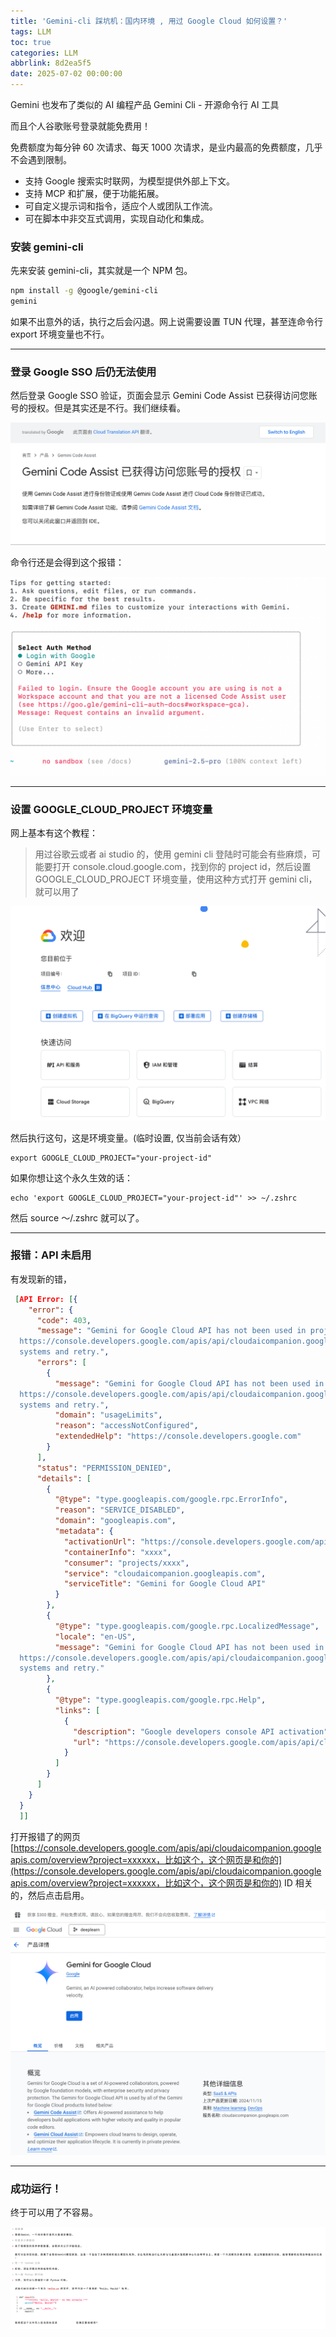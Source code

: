 ```yaml
---
title: 'Gemini-cli 踩坑机：国内环境 , 用过 Google Cloud 如何设置？'
tags: LLM
toc: true
categories: LLM
abbrlink: 8d2ea5f5
date: 2025-07-02 00:00:00
---
```


Gemini 也发布了类似的 AI 编程产品 Gemini Cli - 开源命令行 AI 工具

而且个人谷歌账号登录就能免费用！

免费额度为每分钟 60 次请求、每天 1000 次请求，是业内最高的免费额度，几乎不会遇到限制。

- 支持 Google 搜索实时联网，为模型提供外部上下文。
- 支持 MCP 和扩展，便于功能拓展。
- 可自定义提示词和指令，适应个人或团队工作流。
- 可在脚本中非交互式调用，实现自动化和集成。

<!-- more -->

### 安装 gemini-cli

先来安装 gemini-cli，其实就是一个 NPM 包。

```bash
npm install -g @google/gemini-cli
gemini
```

如果不出意外的话，执行之后会闪退。网上说需要设置 TUN 代理，甚至连命令行 export 环境变量也不行。

---

### 登录 Google SSO 后仍无法使用

然后登录 Google SSO 验证，页面会显示 Gemini Code Assist 已获得访问您账号的授权。但是其实还是不行。我们继续看。

![de7757ea56e0bf2d668093ee788b240a](https://raw.githubusercontent.com/cloudsmithy/picgo-imh/master/de7757ea56e0bf2d668093ee788b240a.png)

命令行还是会得到这个报错：

![image-20250626075949247](https://raw.githubusercontent.com/cloudsmithy/picgo-imh/master/image-20250626075949247.png)

---

### 设置 GOOGLE_CLOUD_PROJECT 环境变量

网上基本有这个教程：

> 用过谷歌云或者 ai studio 的，使用 gemini cli 登陆时可能会有些麻烦，可能要打开 console.cloud.google.com，找到你的 project id，然后设置 GOOGLE_CLOUD_PROJECT 环境变量，使用这种方式打开 gemini cli，就可以用了

![image-20250626080352544](https://raw.githubusercontent.com/cloudsmithy/picgo-imh/master/image-20250626080352544.png)

然后执行这句，这是环境变量。(临时设置, 仅当前会话有效）

```
export GOOGLE_CLOUD_PROJECT="your-project-id"
```

如果你想让这个永久生效的话：

```
echo 'export GOOGLE_CLOUD_PROJECT="your-project-id"' >> ~/.zshrc
```

然后 source ～/.zshrc 就可以了。

---

### 报错：API 未启用

有发现新的错，

```json
 [API Error: [{
    "error": {
      "code": 403,
      "message": "Gemini for Google Cloud API has not been used in project xxxxx before or it is disabled. Enable it by visiting
  https://console.developers.google.com/apis/api/cloudaicompanion.googleapis.com/overview?project=xxxxxx then retry. If you enabled this API recently, wait a few minutes for the action to propagate to our
  systems and retry.",
      "errors": [
        {
          "message": "Gemini for Google Cloud API has not been used in project xxxx before or it is disabled. Enable it by visiting
  https://console.developers.google.com/apis/api/cloudaicompanion.googleapis.com/overview?project=xxxx then retry. If you enabled this API recently, wait a few minutes for the action to propagate to our
  systems and retry.",
          "domain": "usageLimits",
          "reason": "accessNotConfigured",
          "extendedHelp": "https://console.developers.google.com"
        }
      ],
      "status": "PERMISSION_DENIED",
      "details": [
        {
          "@type": "type.googleapis.com/google.rpc.ErrorInfo",
          "reason": "SERVICE_DISABLED",
          "domain": "googleapis.com",
          "metadata": {
            "activationUrl": "https://console.developers.google.com/apis/api/cloudaicompanion.googleapis.com/overview?project=xxxx",
            "containerInfo": "xxxx",
            "consumer": "projects/xxxx",
            "service": "cloudaicompanion.googleapis.com",
            "serviceTitle": "Gemini for Google Cloud API"
          }
        },
        {
          "@type": "type.googleapis.com/google.rpc.LocalizedMessage",
          "locale": "en-US",
          "message": "Gemini for Google Cloud API has not been used in project xxxx before or it is disabled. Enable it by visiting
  https://console.developers.google.com/apis/api/cloudaicompanion.googleapis.com/overview?project=xxxx then retry. If you enabled this API recently, wait a few minutes for the action to propagate to our
  systems and retry."
        },
        {
          "@type": "type.googleapis.com/google.rpc.Help",
          "links": [
            {
              "description": "Google developers console API activation",
              "url": "https://console.developers.google.com/apis/api/cloudaicompanion.googleapis.com/overview?project=xxxx"
            }
          ]
        }
      ]
    }
  }
  ]]
```

打开报错了的网页 [https://console.developers.google.com/apis/api/cloudaicompanion.googleapis.com/overview?project=xxxxxx，比如这个，这个网页是和你的](https://console.developers.google.com/apis/api/cloudaicompanion.googleapis.com/overview?project=xxxxxx，比如这个，这个网页是和你的) ID 相关的，然后点击启用。

![d94297cbdd8e54f2d75d126f07f09bcb](https://raw.githubusercontent.com/cloudsmithy/picgo-imh/master/d94297cbdd8e54f2d75d126f07f09bcb.png)

---

### 成功运行！

终于可以用了不容易。

![image-20250626075518890](https://raw.githubusercontent.com/cloudsmithy/picgo-imh/master/image-20250626075518890.png)
